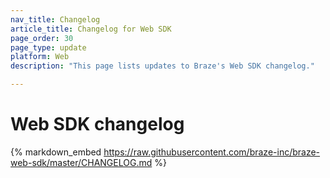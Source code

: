 ```yaml
---
nav_title: Changelog
article_title: Changelog for Web SDK
page_order: 30
page_type: update
platform: Web
description: "This page lists updates to Braze's Web SDK changelog."

---
```


# Web SDK changelog

{% markdown_embed https://raw.githubusercontent.com/braze-inc/braze-web-sdk/master/CHANGELOG.md %}
